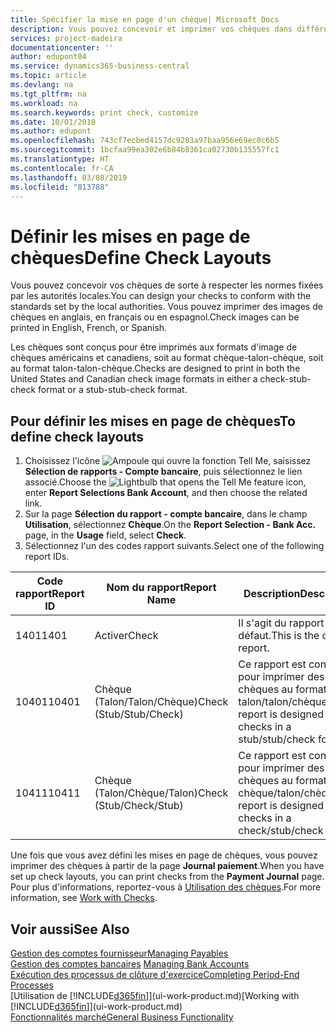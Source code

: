 ```yaml
---
title: Spécifier la mise en page d'un chèque| Microsoft Docs
description: Vous pouvez concevoir et imprimer vos chèques dans différents formats pour respecter des normes.
services: project-madeira
documentationcenter: ''
author: edupont04
ms.service: dynamics365-business-central
ms.topic: article
ms.devlang: na
ms.tgt_pltfrm: na
ms.workload: na
ms.search.keywords: print check, customize
ms.date: 10/01/2018
ms.author: edupont
ms.openlocfilehash: 743cf7ecbed4157dc9283a97baa956e69ec0c6b5
ms.sourcegitcommit: 1bcfaa99ea302e6b84b8361ca02730b135557fc1
ms.translationtype: HT
ms.contentlocale: fr-CA
ms.lasthandoff: 03/08/2019
ms.locfileid: "813788"
---
```

# <a name="define-check-layouts"></a><span data-ttu-id="dbe6c-103">Définir les mises en page de chèques</span><span class="sxs-lookup"><span data-stu-id="dbe6c-103">Define Check Layouts</span></span>
<span data-ttu-id="dbe6c-104">Vous pouvez concevoir vos chèques de sorte à respecter les normes fixées par les autorités locales.</span><span class="sxs-lookup"><span data-stu-id="dbe6c-104">You can design your checks to conform with the standards set by the local authorities.</span></span> <span data-ttu-id="dbe6c-105">Vous pouvez imprimer des images de chèques en anglais, en français ou en espagnol.</span><span class="sxs-lookup"><span data-stu-id="dbe6c-105">Check images can be printed in English, French, or Spanish.</span></span>

<span data-ttu-id="dbe6c-106">Les chèques sont conçus pour être imprimés aux formats d'image de chèques américains et canadiens, soit au format chèque-talon-chèque, soit au format talon-talon-chèque.</span><span class="sxs-lookup"><span data-stu-id="dbe6c-106">Checks are designed to print in both the United States and Canadian check image formats in either a check-stub-check format or a stub-stub-check format.</span></span>

## <a name="to-define-check-layouts"></a><span data-ttu-id="dbe6c-107">Pour définir les mises en page de chèques</span><span class="sxs-lookup"><span data-stu-id="dbe6c-107">To define check layouts</span></span>
1. <span data-ttu-id="dbe6c-108">Choisissez l'icône ![Ampoule qui ouvre la fonction Tell Me](media/ui-search/search_small.png "Dites-moi ce que vous voulez faire"), saisissez **Sélection de rapports - Compte bancaire**, puis sélectionnez le lien associé.</span><span class="sxs-lookup"><span data-stu-id="dbe6c-108">Choose the ![Lightbulb that opens the Tell Me feature](media/ui-search/search_small.png "Tell me what you want to do") icon, enter **Report Selections Bank Account**, and then choose the related link.</span></span>
2. <span data-ttu-id="dbe6c-109">Sur la page **Sélection du rapport - compte bancaire**, dans le champ **Utilisation**, sélectionnez **Chèque**.</span><span class="sxs-lookup"><span data-stu-id="dbe6c-109">On the **Report Selection - Bank Acc.** page, in the **Usage** field, select **Check**.</span></span>
3. <span data-ttu-id="dbe6c-110">Sélectionnez l'un des codes rapport suivants.</span><span class="sxs-lookup"><span data-stu-id="dbe6c-110">Select one of the following report IDs.</span></span>

| <span data-ttu-id="dbe6c-111">Code rapport</span><span class="sxs-lookup"><span data-stu-id="dbe6c-111">Report ID</span></span> | <span data-ttu-id="dbe6c-112">Nom du rapport</span><span class="sxs-lookup"><span data-stu-id="dbe6c-112">Report Name</span></span> | <span data-ttu-id="dbe6c-113">Description</span><span class="sxs-lookup"><span data-stu-id="dbe6c-113">Description</span></span> |
| --- | --- | --- |
| <span data-ttu-id="dbe6c-114">1401</span><span class="sxs-lookup"><span data-stu-id="dbe6c-114">1401</span></span> |<span data-ttu-id="dbe6c-115">Activer</span><span class="sxs-lookup"><span data-stu-id="dbe6c-115">Check</span></span> |<span data-ttu-id="dbe6c-116">Il s'agit du rapport par défaut.</span><span class="sxs-lookup"><span data-stu-id="dbe6c-116">This is the default report.</span></span> |
| <span data-ttu-id="dbe6c-117">10401</span><span class="sxs-lookup"><span data-stu-id="dbe6c-117">10401</span></span> |<span data-ttu-id="dbe6c-118">Chèque (Talon/Talon/Chèque)</span><span class="sxs-lookup"><span data-stu-id="dbe6c-118">Check (Stub/Stub/Check)</span></span> |<span data-ttu-id="dbe6c-119">Ce rapport est conçu pour imprimer des chèques au format talon/talon/chèque.</span><span class="sxs-lookup"><span data-stu-id="dbe6c-119">This report is designed to print checks in a stub/stub/check format.</span></span> |
| <span data-ttu-id="dbe6c-120">10411</span><span class="sxs-lookup"><span data-stu-id="dbe6c-120">10411</span></span> |<span data-ttu-id="dbe6c-121">Chèque (Talon/Chèque/Talon)</span><span class="sxs-lookup"><span data-stu-id="dbe6c-121">Check (Stub/Check/Stub)</span></span> |<span data-ttu-id="dbe6c-122">Ce rapport est conçu pour imprimer des chèques au format chèque/talon/chèque.</span><span class="sxs-lookup"><span data-stu-id="dbe6c-122">This report is designed to print checks in a check/stub/check format.</span></span> |

<span data-ttu-id="dbe6c-123">Une fois que vous avez défini les mises en page de chèques, vous pouvez imprimer des chèques à partir de la page **Journal paiement**.</span><span class="sxs-lookup"><span data-stu-id="dbe6c-123">When you have set up check layouts, you can print checks from the **Payment Journal** page.</span></span> <span data-ttu-id="dbe6c-124">Pour plus d'informations, reportez-vous à [Utilisation des chèques](payables-how-work-checks.md).</span><span class="sxs-lookup"><span data-stu-id="dbe6c-124">For more information, see [Work with Checks](payables-how-work-checks.md).</span></span>

## <a name="see-also"></a><span data-ttu-id="dbe6c-125">Voir aussi</span><span class="sxs-lookup"><span data-stu-id="dbe6c-125">See Also</span></span>
[<span data-ttu-id="dbe6c-126">Gestion des comptes fournisseur</span><span class="sxs-lookup"><span data-stu-id="dbe6c-126">Managing Payables</span></span>](payables-manage-payables.md)  
<span data-ttu-id="dbe6c-127">[Gestion des comptes bancaires](bank-manage-bank-accounts.md) </span><span class="sxs-lookup"><span data-stu-id="dbe6c-127">[Managing Bank Accounts](bank-manage-bank-accounts.md) </span></span>  
[<span data-ttu-id="dbe6c-128">Exécution des processus de clôture d'exercice</span><span class="sxs-lookup"><span data-stu-id="dbe6c-128">Completing Period-End Processes</span></span>](year-how-complete-period-end-processes.md)  
<span data-ttu-id="dbe6c-129">[Utilisation de [!INCLUDE[d365fin](includes/d365fin_md.md)]](ui-work-product.md)</span><span class="sxs-lookup"><span data-stu-id="dbe6c-129">[Working with [!INCLUDE[d365fin](includes/d365fin_md.md)]](ui-work-product.md)</span></span>  
[<span data-ttu-id="dbe6c-130">Fonctionnalités marché</span><span class="sxs-lookup"><span data-stu-id="dbe6c-130">General Business Functionality</span></span>](ui-across-business-areas.md)
